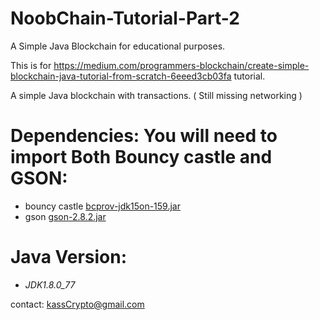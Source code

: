 # NoobChain-Tutorial-Part-2
A Simple Java Blockchain for educational purposes.

This is for https://medium.com/programmers-blockchain/create-simple-blockchain-java-tutorial-from-scratch-6eeed3cb03fa tutorial.

A simple Java blockchain with transactions. ( Still missing networking )

# Dependencies: You will need to import Both Bouncy castle and GSON:
- bouncy castle [bcprov-jdk15on-159.jar ](https://www.bouncycastle.org/download/bcprov-jdk15on-159.jar)
- gson [gson-2.8.2.jar](http://central.maven.org/maven2/com/google/code/gson/gson/2.8.2/gson-2.8.2.jar)

# Java Version:
- *JDK1.8.0_77*

contact: kassCrypto@gmail.com
